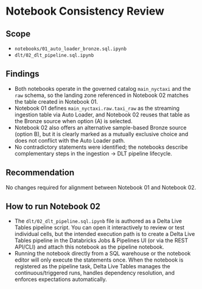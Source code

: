 # Notebook Consistency Review

## Scope
- `notebooks/01_auto_loader_bronze.sql.ipynb`
- `dlt/02_dlt_pipeline.sql.ipynb`

## Findings
- Both notebooks operate in the governed catalog `main_nyctaxi` and the `raw` schema, so the landing zone referenced in Notebook 02 matches the table created in Notebook 01.
- Notebook 01 defines `main_nyctaxi.raw.taxi_raw` as the streaming ingestion table via Auto Loader, and Notebook 02 reuses that table as the Bronze source when option (A) is selected.
- Notebook 02 also offers an alternative sample-based Bronze source (option B), but it is clearly marked as a mutually exclusive choice and does not conflict with the Auto Loader path.
- No contradictory statements were identified; the notebooks describe complementary steps in the ingestion → DLT pipeline lifecycle.

## Recommendation
No changes required for alignment between Notebook 01 and Notebook 02.

## How to run Notebook 02
- The `dlt/02_dlt_pipeline.sql.ipynb` file is authored as a Delta Live Tables
  pipeline script. You can open it interactively to review or test individual
  cells, but the intended execution path is to create a Delta Live Tables
  pipeline in the Databricks Jobs & Pipelines UI (or via the REST API/CLI) and
  attach this notebook as the pipeline notebook.
- Running the notebook directly from a SQL warehouse or the notebook editor
  will only execute the statements once. When the notebook is registered as the
  pipeline task, Delta Live Tables manages the continuous/triggered runs,
  handles dependency resolution, and enforces expectations automatically.
